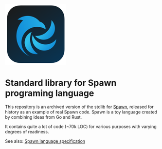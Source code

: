 <img src=".docs/img/logo.png" title="Spawn Logo" width="200px" alt="Spawn Logo"/>

# Standard library for Spawn programing language

This repository is an archived version of the stdlib
for [Spawn](https://github.com/i582/spawn-spec/tree/master), released for
history as an example of real Spawn code. Spawn is a toy language created by
combining ideas from Go and Rust.

It contains quite a lot of code (~70k LOC) for various purposes with varying
degrees of readiness.

See also:
[Spawn language specification](https://github.com/i582/spawn-spec/tree/master)
